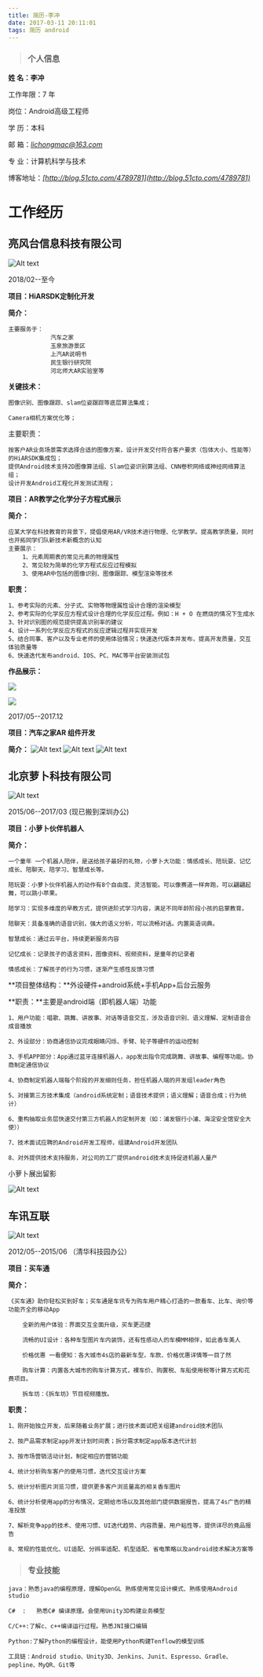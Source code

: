 ```yaml
---
title: 简历-李冲
date: 2017-03-11 20:11:01
tags: 简历 android
---
```



> ### 个人信息

**姓 名：李冲**	

工作年限：7 年		                 

岗位：Android高级工程师

学 历：本科

邮  箱：*lichongmac@163.com*        

专 业：计算机科学与技术

博客地址：*[http://blog.51cto.com/4789781](http://blog.51cto.com/4789781)*  

# 工作经历

## 亮风台信息科技有限公司
![Alt text](http://omnk3xsvf.bkt.clouddn.com/hiscene_logo.jpg)

2018/02--至今 

**项目：HiARSDK定制化开发**

**简介：** 
	
	主要服务于：
				汽车之家
				玉泉旅游景区
				上汽AR说明书
				民生银行研究院
				河北师大AR实验室等


**关键技术：**

	图像识别、图像跟踪、slam位姿跟踪等底层算法集成；
				
	Camera相机方案优化等；

主要职责：

	按客户AR业务场景需求选择合适的图像方案，设计开发交付符合客户要求（包体大小、性能等）的HiARSDK集成包；
	提供Android技术支持2D图像算法组、Slam位姿识别算法组、CNN卷积网络或神经网络算法组；
	设计开发Android工程化开发测试流程；
	

**项目：AR教学之化学分子方程式展示**

**简介：**
	
	应某大学在科技教育的背景下，提倡使用AR/VR技术进行物理、化学教学。提高教学质量，同时也开拓同学们队新技术新概念的认知
	主要展示：
		1、元素周期表的常见元素的物理属性
		2、常见较为简单的化学方程式反应过程模拟
		3、使用AR中包括的图像识别、图像跟踪、模型渲染等技术
		
**职责：**

	1、参考实际的元素、分子式、实物等物理属性设计合理的渲染模型
	2、参考实际的化学反应方程式设计合理的化学反应过程。例如：H + O 在燃烧的情况下生成水
	3、针对识别图的规范提供提高识别率的建议
	4、设计一系列化学反应方程式的反应逻辑过程并实现开发
	5、结合同事、客户以及专业老师的使用体验情况；快速迭代版本并发布，提高开发质量，交互体验质量等
	6、快速迭代发布android、IOS、PC、MAC等平台安装测试包

**作品展示：**

![](http://i2.51cto.com/images/blog/201805/13/ea45c42043d80fd1bf1d93ef96c9c508.png?x-oss-process=image/watermark,size_16,text_QDUxQ1RP5Y2a5a6i,color_FFFFFF,t_100,g_se,x_10,y_10,shadow_90,type_ZmFuZ3poZW5naGVpdGk=)

![](http://i2.51cto.com/images/blog/201805/13/d7272069477d7aa4a9399b0e2aa8a13f.png?x-oss-process=image/watermark,size_16,text_QDUxQ1RP5Y2a5a6i,color_FFFFFF,t_100,g_se,x_10,y_10,shadow_90,type_ZmFuZ3poZW5naGVpdGk=)

2017/05--2017.12

**项目：汽车之家AR 组件开发**

**简介：**
![Alt text](http://omnk3xsvf.bkt.clouddn.com/hiscene_autohome.jpg)
![Alt text](http://omnk3xsvf.bkt.clouddn.com/autohome2.png)
![Alt text](http://omnk3xsvf.bkt.clouddn.com/autohome1.png)


## 北京萝卜科技有限公司
![Alt text](http://omnk3xsvf.bkt.clouddn.com/luobotec_logo.jpg)

2015/06--2017/03  (现已搬到深圳办公)

**项目：小萝卜伙伴机器人**

**简介：**
	
	一个童年 一个机器人陪伴，是送给孩子最好的礼物，小萝卜大功能：情感成长、陪玩耍、记忆成长、陪聊天、陪学习、智慧成长等。

	陪玩耍：小萝卜伙伴机器人的动作有8个自由度、灵活智能。可以像赛道一样奔跑，可以翩翩起舞，可以跳小苹果。
	
	陪学习：实现多维度的早教方式，提供进阶式学习内容，满足不同年龄阶段小孩的启蒙教育。
	
	陪聊天：具备准确的语音识别，强大的语义分析，可以流畅对话。内置英语词典。
	
	智慧成长：通过云平台，持续更新服务内容
	
	记忆成长：记录孩子的语言资料，图像资料、视频资料，是童年的记录者
	
	情感成长：了解孩子的行为习惯，逐渐产生感性反馈习惯

**项目整体结构：**外设硬件+android系统+手机App+后台云服务

**职责：**主要是android端（即机器人端）功能
	
	1、用户功能：唱歌、跳舞、讲故事、对话等语音交互，涉及语音识别、语义理解、定制语音合成音播放
	
	2、外设部分：协商通信协议完成眼睛闪烁、手臂、轮子等硬件的运动控制
	
	3、手机APP部分：App通过蓝牙连接机器人，app发出指令完成跳舞、讲故事、编程等功能。协商制定通信协议
	
	4、协商制定机器人端每个阶段的开发细则任务，担任机器人端的开发组leader角色
	
	5、对接第三方技术集成（android系统定制；语音技术提供；语义理解；语音合成；行为统计）
	
	6、重构抽取业务层快速交付第三方机器人的定制开发（如：浦发银行小浦、海淀安全馆安全大使））
	
	7、技术面试应聘的Android开发工程师，组建Android开发团队
	
	8、对外提供技术支持服务，对公司的工厂提供android技术支持促进机器人量产
小萝卜展出留影
	
![Alt text](http://omnk3xsvf.bkt.clouddn.com/8af2f0c5a8fde293cbc8f82b7a074fa9.jpg)

## 车讯互联
![Alt text](http://omnk3xsvf.bkt.clouddn.com/chexun_logo.png)

2012/05--2015/06 （清华科技园办公）

**项目：买车通**

**简介：**
	
	《买车通》助你轻松买到好车；买车通是车讯专为购车用户精心打造的一款看车、比车、询价等功能齐全的移动App
	
		全新的用户体验：界面交互全面升级，买车更迅捷
	
		流畅的UI设计：各种车型图片车内装饰，还有性感动人的车模MM相伴，如此香车美人
	
		价格优惠 一看便知：各大城市4s店的最新车型，车款、价格优惠详情等一目了然
	
		购车计算：内置各大城市的购车计算方式，裸车价、购置税、车船使用税等计算方式和花费项目。
	
		拆车坊：《拆车坊》节目视频播放。
		
**职责：**

	1、刚开始独立开发，后来随着业务扩展；进行技术面试把关组建android技术团队
	
	2、按产品需求制定app开发计划时间表；拆分需求制定app版本迭代计划
	
	3、按市场营销活动计划，制定相应的营销功能
	
	4、统计分析购车客户的使用习惯，迭代交互设计方案
	
	5、统计分析图片浏览习惯，提供更多客户浏览量高的相关香车图片
	
	6、统计分析使用app的分布情况，定期给市场以及其他部门提供数据报告，提高了4s广告的精准投放
	
	7、解析竞争app的技术、使用习惯、UI迭代趋势、内容质量、用户粘性等，提供详尽的竟品报告
	
	8、常规的性能优化、UI适配、分辨率适配、机型适配、省电策略以及android技术解决方案等

> ### 专业技能
	
	java：熟悉java的编程原理，理解OpenGL 熟练使用常见设计模式、熟练使用Android studio
	
	C#	:	熟悉C# 编译原理。会使用Unity3D构建业务模型
	
	C/C++:了解c、c++编译运行过程。熟悉JNI接口编辑
	
	Python:了解Python的编程设计，能使用Python构建Tenflow的模型训练
	
	工具链：Android studio、Unity3D、Jenkins、Junit、Espresso、Gradle、pepline、MyQR、Git等


